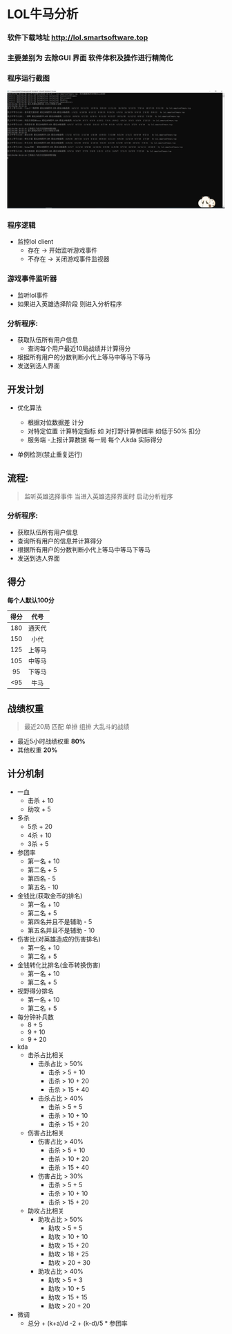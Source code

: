 # LOL牛马分析

### 软件下载地址 http://lol.smartsoftware.top

### 主要差别为 去除GUI 界面  软件体积及操作进行精简化

### 程序运行截图
![avatar](https://raw.githubusercontent.com/hellozhuzhuye/lolniuma/main/%E7%A8%8B%E5%BA%8F%E8%BF%90%E8%A1%8C%E6%88%AA%E5%9B%BE.png)


### 程序逻辑
   - 监控lol client
     - 存在   -> 开始监听游戏事件
     - 不存在 -> 关闭游戏事件监视器 
### 游戏事件监听器
   - 监听lol事件
   - 如果进入英雄选择阶段 则进入分析程序

### 分析程序:
- 获取队伍所有用户信息
  - 查询每个用户最近10局战绩并计算得分
- 根据所有用户的分数判断小代上等马中等马下等马
- 发送到选人界面



## 开发计划
- 优化算法
  - 根据对位数据差 计分
  - 对特定位置 计算特定指标 如 对打野计算参团率 如低于50% 扣分
  - 服务端
    -上报计算数据 每一局 每个人kda 实际得分
    
- 单例检测(禁止重复运行)


## 流程:

> 监听英雄选择事件
> 当进入英雄选择界面时 启动分析程序

### 分析程序:

- 获取队伍所有用户信息
- 查询所有用户的信息并计算得分
- 根据所有用户的分数判断小代上等马中等马下等马
- 发送到选人界面

## 得分

**每个人默认100分**


| 得分 |  代号  |
| :--: | :----: |
| 180  | 通天代 |
| 150  |  小代  |
| 125  | 上等马 |
| 105  | 中等马 |
|  95  | 下等马 |
| <95  |  牛马  |

## 战绩权重

> 最近20局 匹配 单排 组排 大乱斗的战绩 

- 最近5小时战绩权重 **80%**
- 其他权重 **20%**


 ## 计分机制

- 一血
  - 击杀 + 10
  - 助攻 + 5
- 多杀
  - 5杀 + 20
  - 4杀 + 10
  - 3杀 + 5
- 参团率
  - 第一名 + 10
  - 第二名 + 5
  - 第四名 - 5
  - 第五名 - 10
- 金钱比(获取金币的排名)
  - 第一名 + 10
  - 第二名 + 5
  - 第四名并且不是辅助 - 5
  - 第五名并且不是辅助 - 10
- 伤害比(对英雄造成的伤害排名)
  - 第一名 + 10
  - 第二名 + 5
- 金钱转化比排名(金币转换伤害)
  - 第一名 + 10
  - 第二名 + 5
- 视野得分排名
  - 第一名 + 10
  - 第二名 + 5     
- 每分钟补兵数
  - 8 + 5
  - 9 + 10
  - 9 + 20
- kda
  - 击杀占比相关
    - 击杀占比 > 50%
      - 击杀 > 5 + 10
      - 击杀 > 10 + 20
      - 击杀 > 15 + 40
    - 击杀占比 > 40%
      - 击杀 > 5 + 5
      - 击杀 > 10 + 10
      - 击杀 > 15 + 20
  - 伤害占比相关
    - 伤害占比 > 40%
      - 击杀 > 5 + 10
      - 击杀 > 10 + 20
      - 击杀 > 15 + 40
    - 伤害占比 > 30%
      - 击杀 > 5 + 5
      - 击杀 > 10 + 10
      - 击杀 > 15 + 20
  - 助攻占比相关
    - 助攻占比 > 50%
      - 助攻 > 5 + 5
      - 助攻 > 10 + 10
      - 助攻 > 15 + 20
      - 助攻 > 18 + 25
      - 助攻 > 20 + 30
    - 助攻占比 > 40%
      - 助攻 > 5 + 3
      - 助攻 > 10 + 5
      - 助攻 > 15 + 15
      - 助攻 > 20 + 20
- 微调
  - 总分 + (k+a)/d -2 + (k-d)/5 * 参团率




  

    
